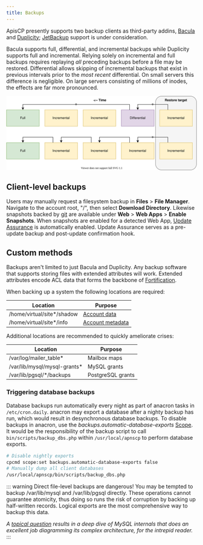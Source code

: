```yaml
---
title: Backups
---
```


ApisCP presently supports two backup clients as third-party addins, [Bacula](./backups/Bacula.md) and [Duplicity](./backups/Duplicity.md); [JetBackup](https://request.jetapps.com/topic/546-support-for-apiscp-control-panel) support is under consideration. 

Bacula supports full, differential, and incremental backups while Duplicity supports full and incremental. Relying solely on incremental and full backups requires replaying *all* preceding backups before a file may be restored. Differential allows skipping of incremental backups that exist in previous intervals prior to the *most recent* differential. On small servers this difference is negligible. On large servers consisting of millions of inodes, the effects are far more pronounced.

![Incremental vs Differential](./backups/images/backup-type-chart.svg)

## Client-level backups

Users may manually request a filesystem backup in **Files** > **File Manager**. Navigate to the account root, "/", then select **Download Directory**. Likewise snapshots backed by [git](https://git-scm.com/) are available under **Web** > **Web Apps** > **Enable Snapshots**. When snapshots are enabled for a detected Web App, [Update Assurance](../WebApps.md#update-assurance) is automatically enabled. Update Assurance serves as a pre-update backup and post-update confirmation hook.

## Custom methods

Backups aren't limited to just Bacula and Duplicity. Any backup software that supports storing files with extended attributes will work. Extended attributes encode ACL data that forms the backbone of [Fortification](../Fortification.md). 

When backing up a system the following locations are required:

| Location                   | Purpose                                   |
| -------------------------- | ----------------------------------------- |
| /home/virtual/site*/shadow | [Account data](../Filesystem.md#shadow)   |
| /home/virtual/site*/info   | [Account metadata](../Filesystem.md#info) |

Additional locations are recommended to quickly ameliorate crises:

| Location                     | Purpose           |
| ---------------------------- | ----------------- |
| /var/log/mailer_table*       | Mailbox maps      |
| /var/lib/mysql/mysql-grants* | MySQL grants      |
| /var/lib/pgsql/*/backups     | PostgreSQL grants |

### Triggering database backups

Database backups run automatically every night as part of anacron tasks in `/etc/cron.daily`. anacron may export a database after a nighty backup has run, which would result in desynchronous database backups. To disable backups in anacron, use the *backups.automatic-database-exports* [Scope](../Scopes.md). It would be the responsibility of the backup script to call `bin/scripts/backup_dbs.php` within `/usr/local/apnscp` to perform database exports.

```bash
# Disable nightly exports
cpcmd scope:set backups.automatic-database-exports false
# Manually dump all client databases
/usr/local/apnscp/bin/scripts/backup_dbs.php
```

::: warning Direct file-level backups are dangerous!
You may be tempted to backup /var/lib/mysql and /var/lib/pgsql directly. These operations cannot guarantee atomicity, thus doing so runs the risk of corruption by backing up half-written records. Logical exports are the most comprehensive way to backup this data.

*A [topical question](https://stackoverflow.com/questions/56823591/mysql-innodb-differences-between-wal-double-write-buffer-log-buffer-redo-log) results in a deep dive of MySQL internals that does an excellent job diagramming its complex architecture, for the intrepid reader.*
:::
